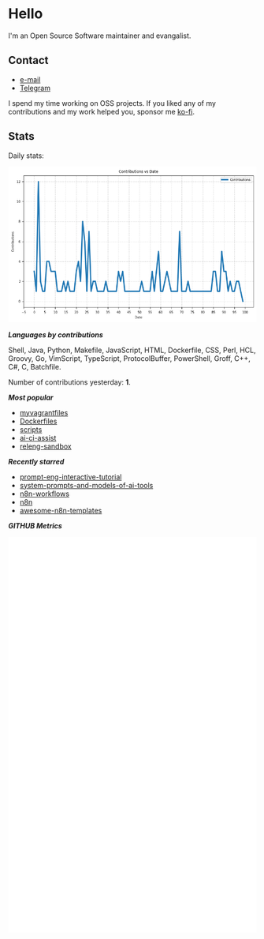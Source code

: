 
# Hello

I'm an Open Source Software maintainer and evangalist.

## Contact

- [e-mail](mailto:askb23@gmail.com)
- [Telegram]()

I spend my time working on OSS projects. If you liked any of
my contributions and my work helped you, sponsor me [ko-fi](https://ko-fi.com/askb23).

## Stats

Daily stats:

![contributions graph](graph.png)

***Languages by contributions***

Shell, Java, Python, Makefile, JavaScript, HTML, Dockerfile, CSS, Perl, HCL, Groovy, Go, VimScript, TypeScript, ProtocolBuffer, PowerShell, Groff, C++, C#, C, Batchfile.

Number of contributions yesterday: **1**.

***Most popular***

- [myvagrantfiles](https://github.com/askb/myvagrantfiles)
- [Dockerfiles](https://github.com/askb/Dockerfiles)
- [scripts](https://github.com/askb/scripts)
- [ai-ci-assist](https://github.com/askb/ai-ci-assist)
- [releng-sandbox](https://github.com/opendaylight/releng-sandbox)

***Recently starred***

- [prompt-eng-interactive-tutorial](https://github.com/anthropics/prompt-eng-interactive-tutorial)
- [system-prompts-and-models-of-ai-tools](https://github.com/x1xhlol/system-prompts-and-models-of-ai-tools)
- [n8n-workflows](https://github.com/Zie619/n8n-workflows)
- [n8n](https://github.com/n8n-io/n8n)
- [awesome-n8n-templates](https://github.com/enescingoz/awesome-n8n-templates)

***GITHUB Metrics***

![Metrics](https://github.com/askb/askb/blob/main/github-metrics.svg)


